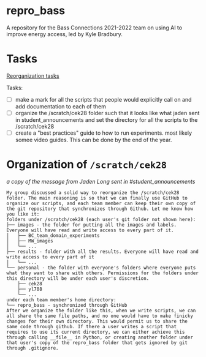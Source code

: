 # repro_bass

A repository for the Bass Connections 2021-2022 team on using AI to improve energy access, led by Kyle Bradbury.

# Tasks

[Reorganization tasks](https://docs.google.com/document/d/1nz_8KgZ67tHIYThxB4SnqBi43qTSxwanSBCCPWtvC1I/edit)

Tasks: 
- [ ] make a mark for all the scripts that people would explicitly call on and add documentation to each of them
- [ ] organize the /scratch/cek28 folder such that it looks like what jaden sent in student_announcements and set the directory for all the scripts to the /scratch/cek28
- [ ] create a "best practices" guide to how to run experiments. most likely somee video guides. This can be done by the end of the year.

# Organization of `/scratch/cek28`

*a copy of the message from Jaden Long sent in #student_announcements*
```
My group discussed a solid way to reorganize the /scratch/cek28 folder. The main reasoning is so that we can finally use GitHub to organize our scripts, and each team member can keep their own copy of the git repository that synchronizes through Github. Let me know how you like it:
folders under /scratch/cek28 (each user's git folder not shown here):
├── images - the folder for putting all the images and labels. Everyone will have read and write access to every part of it.
│   ├── BC_team_domain_experiments
│   ├── MW_images
│   └── ...
├── results - folder with all the results. Everyone will have read and write access to every part of it
│   └── ...
└── personal - the folder with everyone's folders where everyone puts what they want to share with others. Permissions for the folders under this directory will be under each user's discretion.
    ├── cek28
    ├── yl708
    └── ...
under each team member's home directory:
└── repro_bass - synchronized through GitHub
After we organize the folder like this, when we write scripts, we can all share the same file paths, and no one would have to make finicky changes for their own directory. This would permit us to share the same code through github. If there a user writes a script that requires to use its current directory, we can either achieve this through calling __file__ in Python, or creating another folder under that user's copy of the repro_bass folder that gets ignored by git through .gitignore.
```
